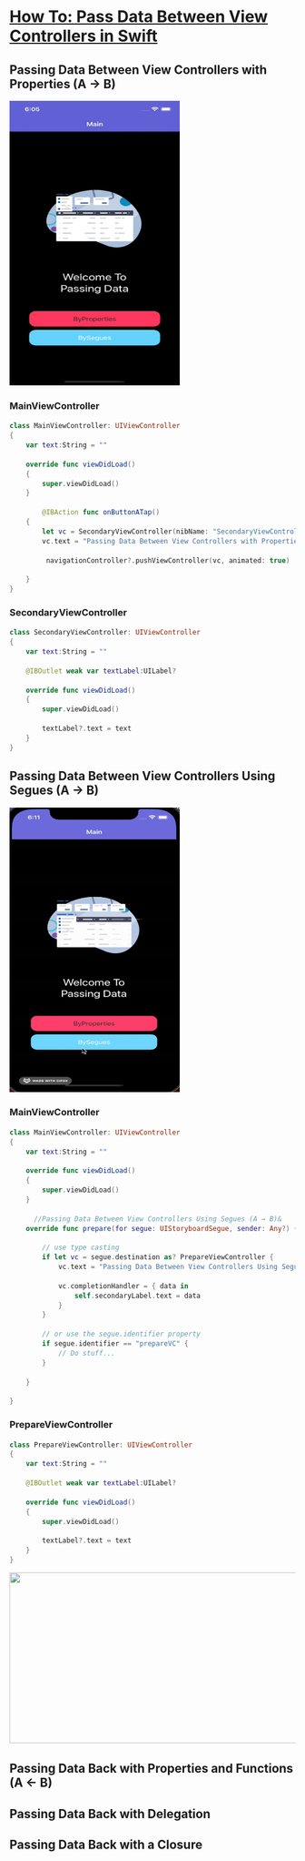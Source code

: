 # **[How To: Pass Data Between View Controllers in Swift](https://learnappmaking.com/pass-data-between-view-controllers-swift-how-to/)**  

## Passing Data Between View Controllers with Properties (A → B) 
<img src="https://github.com/YamamotoDesu/PassingData/blob/main/PassingData/Gif/ByProperties.gif" width="300" height="500"> 

### MainViewController 
```swift
class MainViewController: UIViewController
{
    var text:String = ""

    override func viewDidLoad()
    {
        super.viewDidLoad()
    }
    
        @IBAction func onButtonATap()
    {
        let vc = SecondaryViewController(nibName: "SecondaryViewController", bundle: nil)
        vc.text = "Passing Data Between View Controllers with Properties (A → B)"
        
         navigationController?.pushViewController(vc, animated: true)
        
    }
}
```

### SecondaryViewController  
```swift
class SecondaryViewController: UIViewController
{
    var text:String = ""

    @IBOutlet weak var textLabel:UILabel?

    override func viewDidLoad()
    {
        super.viewDidLoad()

        textLabel?.text = text
    }
}
```

## Passing Data Between View Controllers Using Segues (A → B) 
<img src="https://github.com/YamamotoDesu/PassingData/blob/main/PassingData/Gif/BySegues.gif" width="300" height="500"> 

### MainViewController 
```swift
class MainViewController: UIViewController
{
    var text:String = ""

    override func viewDidLoad()
    {
        super.viewDidLoad()
    }
    
      //Passing Data Between View Controllers Using Segues (A → B)&
    override func prepare(for segue: UIStoryboardSegue, sender: Any?) {
        
        // use type casting
        if let vc = segue.destination as? PrepareViewController {
            vc.text = "Passing Data Between View Controllers Using Segues (A → B)"
        
            vc.completionHandler = { data in
                self.secondaryLabel.text = data
            }
        }
        
        // or use the segue.identifier property
        if segue.identifier == "prepareVC" {
            // Do stuff...
        }
        
    }

}
```

### PrepareViewController  
```swift
class PrepareViewController: UIViewController
{
    var text:String = ""

    @IBOutlet weak var textLabel:UILabel?

    override func viewDidLoad()
    {
        super.viewDidLoad()

        textLabel?.text = text
    }
}
``` 
<img src="https://user-images.githubusercontent.com/47273077/133923332-10534280-78f1-49d8-9985-262ad94fb443.png" width="600" height="300"> 


##  Passing Data Back with Properties and Functions (A ← B) 

## Passing Data Back with Delegation 

## Passing Data Back with a Closure  
